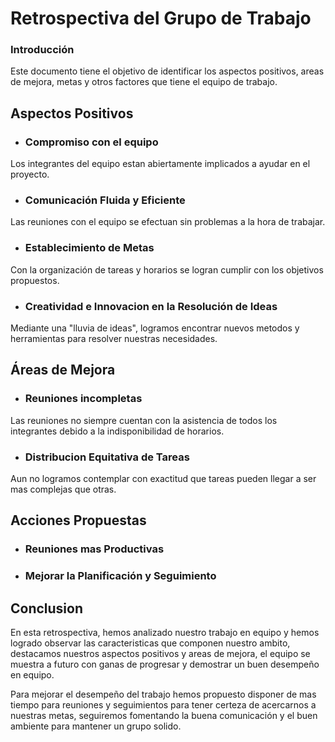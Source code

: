 # Retrospectiva del Grupo de Trabajo
### Introducción
Este documento tiene el objetivo de identificar los aspectos positivos, areas de mejora, metas y otros factores que tiene el equipo de trabajo.


## Aspectos Positivos
* ### Compromiso con el equipo
Los integrantes del equipo estan abiertamente implicados a ayudar en el proyecto.

* ### Comunicación Fluida y Eficiente
Las reuniones con el equipo se efectuan sin problemas a la hora de trabajar.

* ### Establecimiento de Metas
Con la organización de tareas y horarios se logran cumplir con los objetivos propuestos.

* ### Creatividad e Innovacion en la Resolución de Ideas
Mediante una "lluvia de ideas", logramos encontrar nuevos metodos y herramientas para resolver nuestras necesidades.


## Áreas de Mejora
* ### Reuniones incompletas
Las reuniones no siempre cuentan con la asistencia de todos los integrantes debido a la indisponibilidad de horarios.

* ### Distribucion Equitativa de Tareas
Aun no logramos contemplar con exactitud que tareas pueden llegar a ser mas complejas que otras.


## Acciones Propuestas
* ### Reuniones mas Productivas

* ### Mejorar la Planificación y Seguimiento


## Conclusion
En esta retrospectiva, hemos analizado nuestro trabajo en equipo y hemos logrado observar las caracteristicas que componen nuestro ambito, destacamos nuestros aspectos positivos y areas de mejora, el equipo se muestra a futuro con ganas de progresar y demostrar un buen desempeño en equipo.

Para mejorar el desempeño del trabajo hemos propuesto disponer de mas tiempo para reuniones y seguimientos para tener certeza de acercarnos a nuestras metas, seguiremos fomentando la buena comunicación y el buen ambiente para mantener un grupo solido.